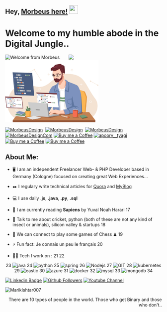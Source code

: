 ## Hey, [Morbeus here!](https://www.facebook.com/Morbeus.Design/)  <img src="https://media.giphy.com/media/hvRJCLFzcasrR4ia7z/giphy.gif" width="28px" height="28px">

<h1>Welcome to my humble abode in the Digital Jungle..</h1>

<img src = 'https://github.com/MorbeusDesign/MorbeusDesign/blob/main/MyGif_Home.gif' alt = 'Welcome from Morbeus' />
<a href="https://www.buymeacoffee.com/Morbeus"><img src="https://media.giphy.com/media/FoAQVAmLEsOz8DV2HS/giphy.gif" align="right" width="300" /></a>&nbsp;
<img src="https://github.com/MorbeusDesign/MorbeusDesign/blob/main/Developer.png" align="center" width="300" /> 

<p >

<a href="https://linkedin.com/in/morbeusdesign"><img align="center" src="https://cdn.jsdelivr.net/npm/simple-icons@7.15.0/icons/linkedin.svg" alt="MorbeusDesign" height="30" width="30" /></a>&nbsp;
<a href="https://www.facebook.com/Morbeus.Design"><img align="center" src="https://cdn.jsdelivr.net/npm/simple-icons@7.15.0/icons/facebook.svg" alt="MorbeusDesign" height="30" width="30" /></a>&nbsp;
<a href="https://www.instagram.com/morbeusdesign/"><img align="center" src="https://cdn.jsdelivr.net/npm/simple-icons@7.15.0/icons/instagram.svg" alt="MorbeusDesign" height="40" width="30" /></a>&nbsp;
<a href="https://www.pinterest.de/MorbeusDesignCom/"><img align="center" alt="MorbeusDesignCom" width="30px" src="https://cdn.jsdelivr.net/npm/simple-icons@7.15.0/icons/pinterest.svg" /></a>
<a href="https://www.buymeacoffee.com/morbeusdesign"><img align="center" alt="Buy me a Coffee" width="30px" src="https://cdn.jsdelivr.net/npm/simple-icons@3.0.1/icons/buymeacoffee.svg" /></a>
<a href="https://twitter.com/morbeusdesign"><img align="center" src="https://cdn.jsdelivr.net/npm/simple-icons@7.15.0/icons/twitter.svg" alt="apoorv__tyagi" height="30" width="30" /></a>&nbsp;
<a href="https://www.buymeacoffee.com/morbeusdesign"><img align="center" alt="Buy me a Coffee" width="30px" src="https://cdn.jsdelivr.net/npm/simple-icons@3.0.1/icons/buymeacoffee.svg" /></a>
<a href="https://www.buymeacoffee.com/morbeusdesign"><img align="center" alt="Buy me a Coffee" width="30px" src="https://cdn.jsdelivr.net/npm/simple-icons@3.0.1/icons/buymeacoffee.svg" /></a>
</p>

## About Me:

- 🖥️ I am an independent Freelancer Web- & PHP Developer based in Germany (Cologne) focused on creating great Web Experiences... 

- ✒️ I regulary write technical articles for [Quora](https://lospaziodimorbeus.quora.com/) and [MyBlog](https://www.morbeusdesign.com/blog)

- 💻 I use daily **.js**, **.java**, **.py**,  **.sql**

- 📖 I am currently reading **Sapiens** by Yuval Noah Harari
17
- 💬 Talk to me about cricket, python (both of these are not any kind of insect or animals), silicon valley & startups
18
- 👯 We can connect to play some games of Chess ♟
19
- ⚡ Fun fact: Je connais un peu le français
20
- 🧑‍💻 Tech I work on :
21
22
<p align="center">
23
      <img src="https://www.vectorlogo.zone/logos/java/java-icon.svg" alt="java" width="65" height="65"/> 
24
      <img src="https://www.vectorlogo.zone/logos/python/python-icon.svg" alt="python" width="55" height="55"/>
25
      <img src="https://www.vectorlogo.zone/logos/springio/springio-icon.svg" alt="spring" width="55" height="55"/>
26
      <img src="https://www.vectorlogo.zone/logos/nodejs/nodejs-icon.svg" alt="Nodejs" width="55" height="55"/>
27
      <img src="https://www.vectorlogo.zone/logos/git-scm/git-scm-icon.svg" alt="GIT" width="55" height="55"/> 
28
      <img src="https://www.vectorlogo.zone/logos/kubernetes/kubernetes-icon.svg" alt="kubernetes" width="55" height="55"/>
29
      <img src="https://www.vectorlogo.zone/logos/elastic/elastic-icon.svg" alt="eastic" width="55" height="55"/>
30
      <img src="https://www.vectorlogo.zone/logos/microsoft_azure/microsoft_azure-icon.svg" alt="azure" width="55" height="55"/>
31
      <img src="https://www.vectorlogo.zone/logos/docker/docker-official.svg" alt="docker" width="60" height="50"/>
32
      <img src="https://www.vectorlogo.zone/logos/mysql/mysql-icon.svg" alt="mysql" width="45" height="55"/>
33
      <img src="https://www.vectorlogo.zone/logos/mongodb/mongodb-icon.svg" alt="mongodb" width="45" height="55"/>
34
</p>








[![Linkedin Badge](https://img.shields.io/badge/-MorbeusDesign-blue?style=flat-square&logo=Linkedin&logoColor=white&link=https://www.linkedin.com/in/morbeusdesign)](https://www.linkedin.com/in/morbeusdesign) [![Github Followers](https://img.shields.io/github/followers/morbeusdesign?label=morbeus&style=social)](https://github.com/MorbeusDesign?tab=followers) [![Youtube Channel](https://img.shields.io/youtube/channel/subscribers/UCQBu9yxZdh5jIbohCFUsauw?label=MorbeusDesign&style=social)](https://www.youtube.com/channel/UCQBu9yxZdh5jIbohCFUsauw)
<p align="left"> <img src="https://komarev.com/ghpvc/?username=MarikIshtar007" alt="MarikIshtar007" /> </p>

<div style="text-align: right">There are 10 types of people in the world. Those who get Binary and those who don't.. </div>


